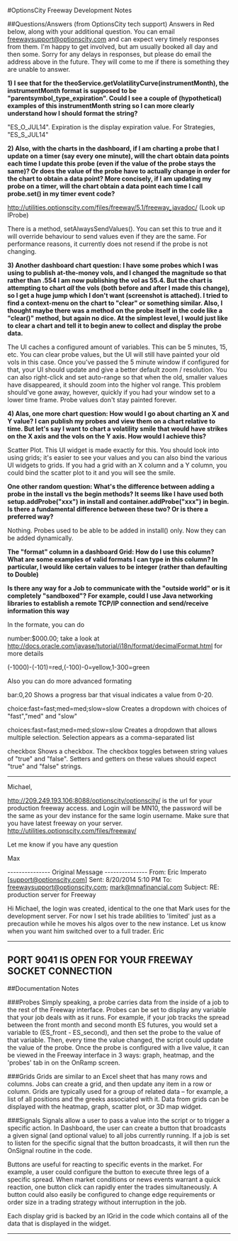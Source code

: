 #OptionsCity Freeway Development Notes

##Questions/Answers (from OptionsCity tech support)
Answers in Red below, along with your additional question.  You can email freewaysupport@optionscity.com and can expect very timely responses from them.  I'm happy to get involved, but am usually booked all day and then some.  Sorry for any delays in responses, but please do email the address above in the future.  They will come to me if there is something they are unable to answer.

**1) I see that for the theoService.getVolatilityCurve(instrumentMonth), the instrumentMonth format is supposed to be "parentsymbol_type_expiration". Could I see a couple of (hypothetical) examples of this instrumentMonth string so I can more clearly understand how I should format the string?**

"ES_O_JUL14".  Expiration is the display expiration value.  For Strategies, "ES_S_JUL14"

**2) Also, with the charts in the dashboard, if I am charting a probe that I update on a timer (say every one minute), will the chart obtain data points each time I update this probe (even if the value of the probe stays the same)? Or does the value of the probe have to actually change in order for the chart to obtain a data point? More concisely, if I am updating my probe on a timer, will the chart obtain a data point each time I call probe.set() in my timer event code?**

http://utilities.optionscity.com/files/freeway/5.1/freeway_javadoc/   (Look up IProbe)

There is a method, setAlwaysSendValues().  You can set this to true and it will override behaviour to send values even if they are the same.  For performance reasons, it currently does not resend if the probe is not changing.

**3) Another dashboard chart question: I have some probes which I was using to publish at-the-money vols, and I changed the magnitude so that rather than .554 I am now publishing the vol as 55.4. But the chart is attempting to chart *all* the vols (both before and after I made this change), so I get a huge jump which I don't want (screenshot is attached). I tried to find a context-menu on the chart to "clear" or something similar. Also, I thought maybe there was a method on the probe itself in the code like a "clear()" method, but again no dice. At the simplest level, I would just like to clear a chart and tell it to begin anew to collect and display the probe data.**

The UI caches a configured amount of variables.  This can be 5 minutes, 15, etc.  You can clear probe values, but the UI will still have painted your old vols in this case.  Once you've passed the 5 minute window if configured for that, your UI should update and give a better default zoom / resolution.  You can also right-click and set auto-range so that when the old, smaller values have disappeared, it should zoom into the higher vol range.  This problem should've gone away, however, quickly if you had your window set to a lower time frame.  Probe values don't stay painted forever.

**4) Alas, one more chart question: How would I go about charting an X and Y value? I can publish my probes and view them on a chart relative to time. But let's say I want to chart a volatility smile that would have strikes on the X axis and the vols on the Y axis. How would I achieve this?**

Scatter Plot.  This UI widget is made exactly for this.  You should look into using grids; it's easier to see your values and you can also bind the various UI widgets to grids.  If you had a grid with an X column and a Y column, you could bind the scatter plot to it and you will see the smile.

**One other random question: What's the difference between adding a probe in the install vs the begin methods? It seems like I have used both setup.addProbe("xxx") in install and container.addProbe("xxx") in begin. Is there a fundamental difference between these two? Or is there a preferred way?**

Nothing.  Probes used to be able to be added in install() only.  Now they can be added dynamically.

**The "format" column in a dashboard Grid: How do I use this column? What are some examples of valid formats I can type in this column? In particular, I would like certain values to be integer (rather than defaulting to Double)**

**Is there any way for a Job to communicate with the "outside world" or is it completely "sandboxed"? For example, could I use Java networking libraries to establish a remote TCP/IP connection and send/receive information this way**


In the formate, you can do

number:$000.00;  take a look at http://docs.oracle.com/javase/tutorial/i18n/format/decimalFormat.html for more details

(-1000)-(-101)=red,(-100)-0=yellow,1-300=green

Also you can do more advanced formating

bar:0,20    Shows a progress bar that visual indicates a value from 0-20.

choice:fast=fast;med=med;slow=slow  Creates a dropdown with choices of "fast","med" and "slow"

choices:fast=fast;med=med;slow=slow     Creates a dropdown that allows multiple selection. Selection appears as a comma-separated list

checkbox        Shows a checkbox. The checkbox toggles between string values of "true" and "false". Setters and getters on these values should expect "true" and "false" strings.

---
Michael, 

http://209.249.193.106:8088/optionscity/optionscity/ is the url for your production freeway access. and Login will be MN10, the password will be the same as your dev instance for the same login username. Make sure that you have latest freeway on your server. http://utilities.optionscity.com/files/freeway/

Let me know if you have any question

Max 

--------------- Original Message ---------------
From: Eric Imperato [support@optionscity.com]
Sent: 8/20/2014 5:10 PM
To: freewaysupport@optionscity.com;
mark@mnafinancial.com
Subject: RE: production server for Freeway

Hi Michael, the login was created, identical to the one that Mark uses for the development server. For now I set his trade abilities to 'limited' just as a precaution while he moves his algos over to the new instance. Let us know when you want him switched over to a full trader. 
Eric

---
PORT 9041 IS OPEN FOR YOUR FREEWAY SOCKET CONNECTION
---
##Documentation Notes

###Probes 
Simply speaking, a probe carries data from the inside of a job to the rest of the Freeway interface. Probes can be set to display any variable that your job deals with as it runs. For example, if your job tracks the spread between the front month and second month ES futures, you would set a variable to (ES_front - ES_second), and then set the probe to the value of that variable. Then, every time the value changed, the script could update the value of the probe. Once the probe is configured with a live value, it can be viewed in the Freeway interface in 3 ways: graph, heatmap, and the 'probes' tab in on the OnRamp screen. 

###Grids
Grids are similar to an Excel sheet that has many rows and columns. Jobs can create a grid, and then update any item in a row or column. Grids are typically used for a group of related data – for example, a list of all positions and the greeks associated with it. Data from grids can be displayed with the heatmap, graph, scatter plot, or 3D map widget.

###Signals
Signals allow a user to pass a value into the script or to trigger a specific action. In Dashboard, the user can create a button that broadcasts a given signal (and optional value) to all jobs currently running. If a job is set to listen for the specific signal that the button broadcasts, it will then  run the OnSignal routine in the code. 

Buttons are useful for reacting to specific events in the market. For example, a user could configure the button to execute three legs of a specific spread. When market conditions or news events warrant a quick reaction, one button click can rapidly enter the trades simultaneously. A button could also easily be configured to change edge requirements or order size in a trading strategy without interruption in the job.


Each display grid is backed by an IGrid in the code which contains all of the data that is displayed in the widget.


---


